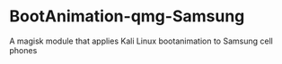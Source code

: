 # BootAnimation-qmg-Samsung
A magisk module that applies Kali Linux bootanimation to Samsung cell phones 
